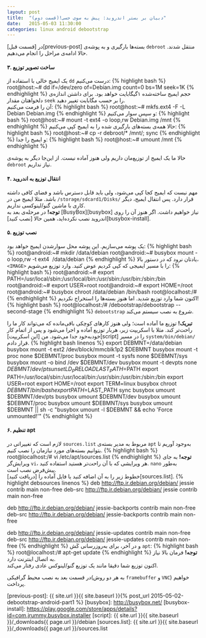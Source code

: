 ```yaml
---
layout: post
title:  "دبیان بر بستر اندروید: پیش به سوی جسی!(قسمت دوم)"
date:   2015-05-03 11:30:00
categories: linux android debootstrap
---
```

در [قسمت قبل][previous-post] بسته‌ها بارگیری و به پوشه‌ی `debroot` منتقل شدند. حالا ادامه‌ی مراحل را انجام می‌دهیم.
<!-- ادامه -->

#### ۳. ساخت تصویر توزیع ####
یک ایمیج خالی با استفاده از `dd` درست می‌کنیم:
{% highlight bash %}
root@host:~# dd if=/dev/zero of=Debian.img count=0 bs=1M seek=1K
{% endhighlight %}
حجم ایمیج ساخته‌شده ۱گیگابایت خواهد بود. برای داشتن اندازه‌ی دلخواهتان مقدار `seek` را بر حسب مگابایت تغییر دهید.  
آن را فرمت می‌کنیم:
{% highlight bash %}
root@host:~# mkfs.ext4 -F -L Debian Debian.img
{% endhighlight %}
و سپس سوار می‌کنیم:
{% highlight bash %}
root@host:~# mount -t ext4 -o loop,rw Debian.img /mnt
{% endhighlight %}
حالا همه‌ی بسته‌های بارگیری شده را به ایمیج کپی می‌کنیم:
{% highlight bash %}
root@host:~# cp -r debroot/* /mnt/; sync
{% endhighlight %}
و ایمیج را جدا:
{% highlight bash %}
root@host:~# umount /mnt
{% endhighlight %}

حالا ما یک ایمیج از توزیع‌مان داریم ولی هنوز آماده نیست. از این‌جا دیگر به پوشه‌ی `debroot` نیاز نداریم.

#### ۴. انتقال توزیع به اندروید ####
مهم نیست که ایمیج کجا کپی می‌شود، ولی باید قابل دسترس باشد و فضای کافی داشته باشد. مثلا ایمیج من در `/storage/sdcard1/Disks/` قرار دارد. پس انتقال ایمیج، دیگر کاری با ماشین گنو/لینوکسی نداریم.  
**توجه!** در مرحله‌ی بعد به [BusyBox][busybox] نیاز خواهیم داشت. اگر هنوز آن را روی اندروید نصب نکرده‌اید، همین حالا [نصب کنید][busybox-install].

#### ۵. نصب توزیع ####
یک پوشه می‌سازیم. این پوشه محل سوارشدن ایمیج خواهد بود:
{% highlight bash %}
root@android:~# mkdir /data/debian
root@android:~# busybox mount -o loop,rw -t ext4 <IMAGE> /data/debian
{% endhighlight %}
یادتان نرود که در دستور بالا، `<IMAGE>` را با مسیر ایمیجی که کپی کردیم عوض کنید. وارد توزیع می‌شویم:
{% highlight bash %}
root@android:~# export PATH=/usr/local/sbin:/usr/local/bin:/usr/sbin:/usr/bin:/sbin:/bin
root@android:~# export USER=root
root@android:~# export HOME=/root
root@android:~# busybox chroot /data/debian /bin/bash
root@localhost:/# 
{% endhighlight %}
اکنون شما وارد توزیع شدید. اما هنوز بسته‌ها را استخراج نکردیم!
{% highlight bash %}
root@localhost:/# /debootstrap/debootstrap --second-stage
{% endhighlight %}
`debootstrap` شروع به نصب سیستم می‌کند.

**تبریک!** توزیع ما آماده است؛ ولی هنوز کارهای کوچکی باقی‌مانده که می‌تواند کار ما را راحت‌تر کند. مثلا با اسکریپت زیر، هربار توزیع آماده و اجرا می‌شود و پس از اتمام کار خودبه‌خود جدا می‌شود. من [این اسکریپت][script] را در مسیر `system/bin/debian/` قرار دادم.
{% highlight bash linenos %}
export DEBMNT=/data/debian
busybox mount -t ext2 /dev/block/mmcblk1p2 $DEBMNT
busybox mount -t proc none $DEBMNT/proc
busybox mount -t sysfs none $DEBMNT/sys
busybox mount -o bind /dev $DEBMNT/dev
busybox mount -t devpts none $DEBMNT/dev/pts
unset LD_PRELOAD
LAST_PATH=$PATH
export PATH=/usr/local/sbin:/usr/local/bin:/usr/sbin:/usr/bin:/sbin:/bin
export USER=root
export HOME=/root
export TERM=linux
busybox chroot $DEBMNT /bin/bash
export PATH=$LAST_PATH
sync
busybox umount $DEBMNT/dev/pts
busybox umount $DEBMNT/dev
busybox umount $DEBMNT/proc
busybox umount $DEBMNT/sys
busybox umount $DEBMNT || sh -c "busybox umount -l $DEBMNT && echo 'Force unmounted!'"
{% endhighlight %}
#### ۶. تنظیم apt ####
لازم است که تغییراتی در `sources.list` مربوط به مدیر بسته‌ی `apt` به‌وجود آوریم تا بتوانیم بسته‌های مورد نیازمان را نصب کنیم.
{% highlight bash %}
root@localhost:/# vi /etc/apt/sources.list
{% endhighlight %}
**توجه!** به جای ویرایش‌گر `vi`، هر ویرایشی که با آن راحت‌تر هستید استفاده کنید. `nano` به‌طور پیش‌فرض نصب است.  
خطوط زیر را به آن اضافه کنید یا فایل آماده را [دریافت کنید][sources.list].
{% highlight debsources linenos %}
deb http://ftp.ir.debian.org/debian/ jessie contrib main non-free
deb-src http://ftp.ir.debian.org/debian/ jessie contrib main non-free

deb http://ftp.ir.debian.org/debian/ jessie-backports contrib main non-free
deb-src http://ftp.ir.debian.org/debian/ jessie-backports contrib main non-free

deb http://ftp.ir.debian.org/debian/ jessie-updates contrib main non-free
deb-src http://ftp.ir.debian.org/debian/ jessie-updates contrib main non-free
{% endhighlight %}
و در آخر،‌ برای به‌روزرسانی کَش `apt`:
{% highlight bash %}
root@localhost:/# apt-get update
{% endhighlight %}
**توجه!** فرمان بالا نیاز به اتصال اینترنت دارد.  
اکنون توزیع شما دقیقا مانند یک توزیع گنو/لینوکس عادی رفتار می‌کند.

در قسمت بعد به نصب محیط گرافیکی(به هر دو روش `framebuffer` و `VNC`) خواهیم پرداخت.

[previous-post]: {{ site.url }}{{ site.baseurl }}{% post_url 2015-05-02-debootstrap-android-part1 %}
[busybox]: http://busybox.net/
[busybox-install]: https://play.google.com/store/apps/details?id=com.jrummy.busybox.installer
[script]: {{ site.url }}{{ site.baseurl }}/_downloads{{ page.url }}/debian
[sources.list]: {{ site.url }}{{ site.baseurl }}/_downloads{{ page.url }}/sources.list
